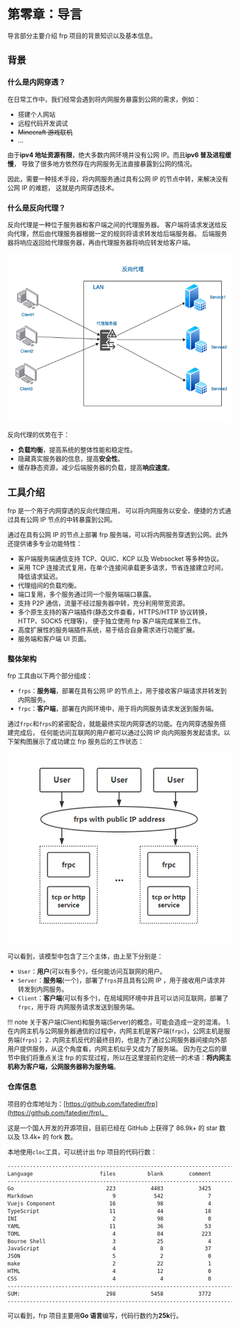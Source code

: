 # **第零章：导言**

导言部分主要介绍 frp 项目的背景知识以及基本信息。

## **背景**

### **什么是内网穿透？**

在日常工作中，我们经常会遇到将内网服务暴露到公网的需求，例如：

- 搭建个人网站
- 远程代码开发调试
- ~~Minecraft 游戏联机~~
- ...

由于**ipv4 地址资源有限**，绝大多数内网环境并没有公网 IP。而且**ipv6 普及进程缓慢**，
导致了很多地方依然存在内网服务无法直接暴露到公网的情况。

因此，需要一种技术手段，将内网服务通过具有公网 IP 的节点中转，来解决没有公网 IP 的难题，
这就是内网穿透技术。

### **什么是反向代理？**

反向代理是一种位于服务器和客户端之间的代理服务器。
客户端将请求发送给反向代理，然后由代理服务器根据一定的规则将请求转发给后端服务器。
后端服务器将响应返回给代理服务器，再由代理服务器将响应转发给客户端。

![reverse_proxy](assets/reverse_proxy.png)

反向代理的优势在于：

- **负载均衡**，提高系统的整体性能和稳定性。
- 隐藏真实服务器的信息，提高**安全性**。
- 缓存静态资源，减少后端服务器的负载，提高**响应速度**。

## **工具介绍**

frp 是一个用于内网穿透的反向代理应用，
可以将内网服务以安全、便捷的方式通过具有公网 IP 节点的中转暴露到公网。

通过在具有公网 IP 的节点上部署 frp 服务端，可以将内网服务穿透到公网。此外还提供诸多专业功能特性：

- 客户端服务端通信支持 TCP、QUIC、KCP 以及 Websocket 等多种协议。
- 采用 TCP 连接流式复用，在单个连接间承载更多请求，节省连接建立时间，降低请求延迟。
- 代理组间的负载均衡。
- 端口复用，多个服务通过同一个服务端端口暴露。
- 支持 P2P 通信，流量不经过服务器中转，充分利用带宽资源。
- 多个原生支持的客户端插件(静态文件查看，HTTPS/HTTP 协议转换，HTTP、SOCK5 代理等)，
  便于独立使用 frp 客户端完成某些工作。
- 高度扩展性的服务端插件系统，易于结合自身需求进行功能扩展。
- 服务端和客户端 UI 页面。

### **整体架构**

frp 工具由以下两个部分组成：

- `frps`：**服务端**，部署在具有公网 IP 的节点上，用于接收客户端请求并转发到内网服务。
- `frpc`：**客户端**，部署在内网环境中，用于将内网服务请求发送到服务端。

通过`frpc`和`frps`的紧密配合，就能最终实现内网穿透的功能。在内网穿透服务搭建完成后，
任何能访问互联网的用户都可以通过公网 IP 向内网服务发起请求。以下架构图展示了成功建立 frp 服务后的工作状态：

![architecture](assets/architecture.png)

可以看到，该模型中包含了三个主体，由上至下分别是：

- `User`：**用户**(可以有多个)，任何能访问互联网的用户。
- `Server`：**服务端**(一个)，部署了`frps`并且具有公网 IP ，用于接收用户请求并转发到内网服务。
- `Client`：**客户端**(可以有多个)，在局域网环境中并且可以访问互联网，部署了`frpc`，用于将
  内网服务请求发送到服务端。

!!! note
    关于客户端(Client)和服务端(Server)的概念，可能会造成一定的混淆。
    1. 在内网主机与公网服务器通信的过程中，内网主机是客户端(`frpc`)，公网主机是服务端(`frps`)；
    2. 内网主机反代的最终目的，也是为了通过公网服务器间接向外部用户提供服务，从这个角度看，内网主机似乎又成为了服务端。
    因为在之后的章节中我们将重点关注 frp 的实现过程，所以在这里提前约定统一的术语：**将内网主机称为客户端，公网服务器称为服务端**。

### **仓库信息**

项目的仓库地址为：[https://github.com/fatedier/frp](https://github.com/fatedier/frp)。

这是一个国人开发的开源项目，目前已经在 GitHub 上获得了 86.9k+ 的 star 数以及 13.4k+ 的 fork 数。

本地使用`cloc`工具，可以统计出 frp 项目的代码行数：

```txt
-------------------------------------------------------------------------------
Language                     files          blank        comment           code
-------------------------------------------------------------------------------
Go                             223           4483           3425          25157
Markdown                         9            542              7           1351
Vuejs Component                 16             98              4           1058
TypeScript                      11             44             18            600
INI                              2             98              0            459
YAML                            11             36             53            395
TOML                             4             84            223            258
Bourne Shell                     3             25              4            142
JavaScript                       4              8             37            141
JSON                             5              2              0            111
make                             2             22              1             61
HTML                             4             12              0             46
CSS                              4              4              0             25
-------------------------------------------------------------------------------
SUM:                           298           5458           3772          29804
-------------------------------------------------------------------------------
```

可以看到，frp 项目主要用**Go 语言**编写，代码行数约为**25k**行。
